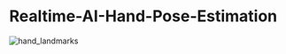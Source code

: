 # Realtime-AI-Hand-Pose-Estimation


![hand_landmarks](https://user-images.githubusercontent.com/74596908/154833681-90ca3f6d-06ab-406f-b03e-ecb30fd23fcb.png)
